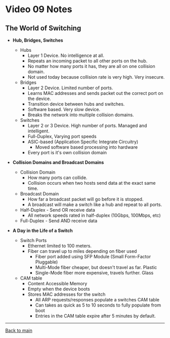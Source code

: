 # Video 09 Notes

## The World of Switching
- **Hub, Bridges, Switches**
  - Hubs
    - Layer 1 Device. No intelligence at all.
    - Repeats an incoming packet to all other ports on the hub.
    - No matter how many ports it has, they are all on one collision domain.
    - Not used today because collision rate is very high. Very insecure.
  - Bridges
    - Layer 2 Device. Limited number of ports.
    - Learns MAC addresses and sends packet out the correct port on the device. 
    - Transition device between hubs and switches.
    - Software based. Very slow device.
    - Breaks the network into multiple collision domains.
  - Switches
    - Layer 2 or 3 Device. High number of ports. Managed and intelligent.
    - Full-Duplex, Varying port speeds
    - ASIC-based (Application Specific Integrate Circuitry)
      - Moved software based processing into hardware
    - Every port is it's own collision domain

- **Collision Domains and Broadcast Domains**
  - Collision Domain
    - How many ports can collide.
    - Collision occurs when two hosts send data at the exact same time.
  - Broadcast Domain
    - How far a broadcast packet will go before it is stopped.
    - A broadcast will make a switch like a hub and repeat to all ports.
  - Half-Duplex - Send OR receive data
    - All network speeds rated in half-duplex (10Gbps, 100Mbps, etc)
  - Full-Duplex - Send AND receive data

- **A Day in the Life of a Switch**
  - Switch Ports
    - Ethernet limited to 100 meters.
    - Fiber can travel up to miles depending on fiber used
      - Fiber port added using SFP Module (Small Form-Factor Pluggable)
      - Multi-Mode fiber cheaper, but doesn't travel as far. Plastic
      - Single-Mode fiber more expensive, travels further. Glass
  - CAM table
    - Content Accessible Memory
    - Empty when the device boots
    - Stores MAC addresses for the switch
      - All ARP requests/responses populate a switches CAM table
      - Can takes as quick as 5 to 10 seconds to fully populate from boot
      - Entries in the CAM table expire after 5 minutes by default.

---
 
[Back to main](https://github.com/rot0xd/CBTNuggets/blob/master/CCNA/ICND-1/README.md)

